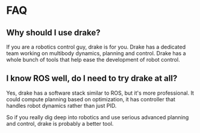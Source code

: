 # FAQ

## Why should I use drake?

If you are a robotics control guy, drake is for you. Drake has a dedicated team working on multibody dynamics, planning and control. Drake has a whole bunch of tools that help ease the development of robot control.

## I know ROS well, do I need to try drake at all?

Yes, drake has a software stack similar to ROS, but it's more professional. It could compute planning based on optimization, it has controller that handles robot dynamics rather than just PID. 

So if you really dig deep into robotics and use serious advanced planning and control, drake is probably a better tool.



